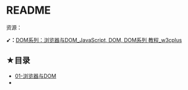 # README

资源：

**➹：**[DOM系列：浏览器与DOM_JavaScript, DOM, DOM系列 教程_w3cplus](https://www.w3cplus.com/javascript/browser-and-the-dom.html)

## ★目录

- [01-浏览器与DOM](./01-浏览器与DOM.md)
- 